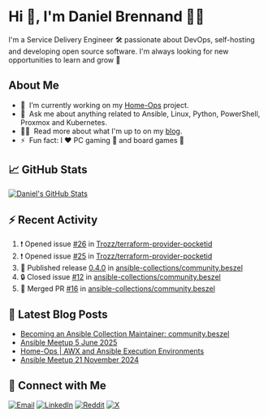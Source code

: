 # Hi 👋, I'm Daniel Brennand 👨‍💻

I'm a Service Delivery Engineer 🛠 passionate about DevOps, self-hosting and developing open source software. I'm always looking for new opportunities to learn and grow 🌱

## About Me

- 🔭 &nbsp;I’m currently working on my [Home-Ops](https://github.com/dbrennand/home-ops) project.
- 💬 &nbsp;Ask me about anything related to Ansible, Linux, Python, PowerShell, Proxmox and Kubernetes.
- 👨‍💻 &nbsp;Read more about what I'm up to on my [blog](https://dbren.uk).
- ⚡ &nbsp;Fun fact: I ❤️ PC gaming 👾 and board games 🎲

## 📈 GitHub Stats

[![Daniel's GitHub Stats](https://github-readme-stats.vercel.app/api?username=dbrennand&show_icons=true&count_private=true&hide_border=true&theme=dark)](https://github.com/anuraghazra/github-readme-stats)

## ⚡ Recent Activity

<!--START_SECTION:activity-->
1. ❗ Opened issue [#26](https://github.com/Trozz/terraform-provider-pocketid/issues/26) in [Trozz/terraform-provider-pocketid](https://github.com/Trozz/terraform-provider-pocketid)
2. ❗ Opened issue [#25](https://github.com/Trozz/terraform-provider-pocketid/issues/25) in [Trozz/terraform-provider-pocketid](https://github.com/Trozz/terraform-provider-pocketid)
3. 🚀 Published release [0.4.0](https://github.com/ansible-collections/community.beszel/releases/tag/0.4.0) in [ansible-collections/community.beszel](https://github.com/ansible-collections/community.beszel)
4. 🔒 Closed issue [#12](https://github.com/ansible-collections/community.beszel/issues/12) in [ansible-collections/community.beszel](https://github.com/ansible-collections/community.beszel)
5. 🎉 Merged PR [#16](https://github.com/ansible-collections/community.beszel/pull/16) in [ansible-collections/community.beszel](https://github.com/ansible-collections/community.beszel)
<!--END_SECTION:activity-->

## 📝 Latest Blog Posts

<!-- BLOG-POST-LIST:START -->
- [Becoming an Ansible Collection Maintainer: community.beszel](https://dbren.uk/blog/ansible-collections-community-beszel/)
- [Ansible Meetup 5 June 2025](https://dbren.uk/blog/ansible-meetup-5-june/)
- [Home-Ops | AWX and Ansible Execution Environments](https://dbren.uk/blog/homeops-ansible-ee/)
- [Ansible Meetup 21 November 2024](https://dbren.uk/blog/ansible-meetup-21-november/)
<!-- BLOG-POST-LIST:END -->

## 💬 Connect with Me

[![Email](https://img.shields.io/badge/Email-D14836?style=flat&logo=gmail&logoColor=white)](mailto:contact@danielbrennand.com) [![LinkedIn](https://img.shields.io/badge/Linkedin-%230077B5.svg?style=flat&logo=linkedin&logoColor=white)](https://www.linkedin.com/in/dbrenuk) [![Reddit](https://img.shields.io/badge/Reddit-FF4500?style=flat&logo=reddit&logoColor=white)](https://www.reddit.com/user/dbrenuk) [![X](https://img.shields.io/badge/X-%23000000.svg?style=flat&logo=X&logoColor=white)](https://twitter.com/dbrenuk)
